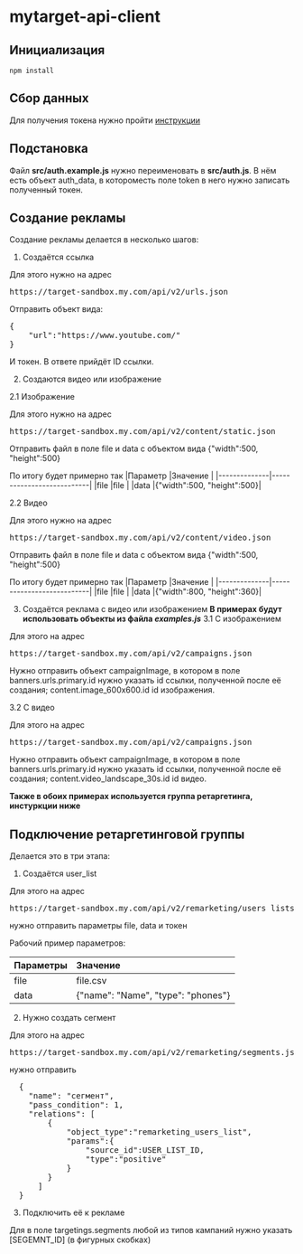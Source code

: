 # mytarget-api-client

## Инициализация
```
npm install
```

## Сбор данных

Для получения токена нужно пройти [инструкции](https://target.my.com/help/advertisers/api_access/ru)

## Подстановка

Файл **src/auth.example.js** нужно переименовать в **src/auth.js**. В нём есть объект auth_data, в котороместь поле token в него нужно записать полученный токен.

## Создание рекламы

Создание рекламы делается в несколько шагов:

1. Создаётся ссылка

Для этого нужно на адрес
<pre>
https://target-sandbox.my.com/api/v2/urls.json
</pre>
Отправить объект вида:
<pre>
{
    "url":"https://www.youtube.com/"
}
</pre>
И токен.
В ответе прийдёт ID ссылки.

2. Создаются видео или изображение

2.1 Изображение

Для этого нужно на адрес
<pre>
https://target-sandbox.my.com/api/v2/content/static.json
</pre>

Отправить файл в поле file и data с объектом вида {"width":500, "height":500}

По итогу будет примерно так
|Параметр      |Значение                   |
|--------------|---------------------------|
|file          |file                       |
|data          |{"width":500, "height":500}|

2.2 Видео

Для этого нужно на адрес
<pre>
https://target-sandbox.my.com/api/v2/content/video.json
</pre>

Отправить файл в поле file и data с объектом вида {"width":500, "height":500}

По итогу будет примерно так
|Параметр      |Значение                   |
|--------------|---------------------------|
|file          |file                       |
|data          |{"width":800, "height":360}|

3. Создаётся реклама с видео или изображением
**В примерах будут использовать объекты из файла *examples.js***
3.1 С изображением

Для этого на адрес
<pre>
https://target-sandbox.my.com/api/v2/campaigns.json
</pre>

Нужно отправить объект campaignImage, в котором в поле banners.urls.primary.id нужно указать id ссылки, полученной после её создания; content.image_600x600.id id изображения.

3.2 С видео

Для этого на адрес 
<pre>
https://target-sandbox.my.com/api/v2/campaigns.json
</pre>

Нужно отправить объект campaignImage, в котором в поле banners.urls.primary.id нужно указать id ссылки, полученной после её создания; content.video_landscape_30s.id id видео.

**Также в обоих примерах используется группа ретаргетинга, инстуркции ниже**

##  Подключение ретаргетинговой группы

Делается это в три этапа:
1. Создаётся user_list

Для этого на адрес
<pre>
https://target-sandbox.my.com/api/v2/remarketing/users_lists.json
</pre>
нужно отправить параметры file, data и токен

Рабочий пример параметров:

| Параметры | Значение                          |
| ----------|:----------------------------------|
| file      | file.csv                          |
| data      | {"name": "Name", "type": "phones"}|

2. Нужно создать сегмент

Для этого на адрес
<pre>
https://target-sandbox.my.com/api/v2/remarketing/segments.json
</pre>
нужно отправить
<pre>
  {
    "name": "сегмент",
    "pass_condition": 1,
    "relations": [
        {
            "object_type":"remarketing_users_list",
            "params":{
                "source_id":USER_LIST_ID,
                "type":"positive"
            }
        }
      ]
  }
</pre>

3. Подключить её к рекламе

Для в поле targetings.segments любой из типов кампаний нужно указать [SEGEMNT_ID] (в фигурных скобках)